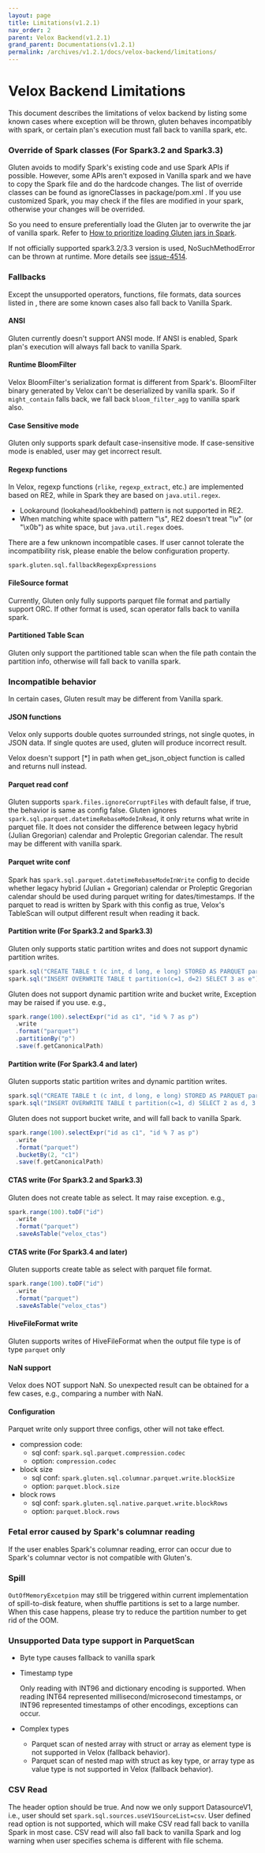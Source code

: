 ```yaml
---
layout: page
title: Limitations(v1.2.1)
nav_order: 2
parent: Velox Backend(v1.2.1)
grand_parent: Documentations(v1.2.1)
permalink: /archives/v1.2.1/docs/velox-backend/limitations/
---
```


# Velox Backend Limitations
This document describes the limitations of velox backend by listing some known cases where exception will be thrown, gluten behaves incompatibly with spark, or certain plan's execution
must fall back to vanilla spark, etc.

### Override of Spark classes (For Spark3.2 and Spark3.3)
Gluten avoids to modify Spark's existing code and use Spark APIs if possible. However, some APIs aren't exposed in Vanilla spark and we have to copy the Spark file and do the hardcode changes. The list of override classes can be found as ignoreClasses in package/pom.xml . If you use customized Spark, you may check if the files are modified in your spark, otherwise your changes will be overrided.

So you need to ensure preferentially load the Gluten jar to overwrite the jar of vanilla spark. Refer to [How to prioritize loading Gluten jars in Spark](https://github.com/apache/incubator-gluten/blob/main/docs/velox-backend-troubleshooting.md#incompatible-class-error-when-using-native-writer).

If not officially supported spark3.2/3.3 version is used, NoSuchMethodError can be thrown at runtime. More details see [issue-4514](https://github.com/apache/incubator-gluten/issues/4514).

### Fallbacks
Except the unsupported operators, functions, file formats, data sources listed in , there are some known cases also fall back to Vanilla Spark. 

#### ANSI
Gluten currently doesn't support ANSI mode. If ANSI is enabled, Spark plan's execution will always fall back to vanilla Spark.

#### Runtime BloomFilter
Velox BloomFilter's serialization format is different from Spark's. BloomFilter binary generated by Velox can't be deserialized by vanilla spark. So if `might_contain` falls back, we fall back `bloom_filter_agg` to vanilla spark also.

#### Case Sensitive mode
Gluten only supports spark default case-insensitive mode. If case-sensitive mode is enabled, user may get incorrect result.

#### Regexp functions
In Velox, regexp functions (`rlike`, `regexp_extract`, etc.) are implemented based on RE2, while in Spark they are based on `java.util.regex`.
* Lookaround (lookahead/lookbehind) pattern is not supported in RE2.
* When matching white space with pattern "\\s", RE2 doesn't treat "\v" (or "\x0b") as white space, but `java.util.regex` does.

There are a few unknown incompatible cases. If user cannot tolerate the incompatibility risk, please enable the below configuration property.
```
spark.gluten.sql.fallbackRegexpExpressions
```

#### FileSource format
Currently, Gluten only fully supports parquet file format and partially support ORC. If other format is used, scan operator falls back to vanilla spark.

#### Partitioned Table Scan
Gluten only support the partitioned table scan when the file path contain the partition info, otherwise will fall back to vanilla spark.

### Incompatible behavior
In certain cases, Gluten result may be different from Vanilla spark.

#### JSON functions
Velox only supports double quotes surrounded strings, not single quotes, in JSON data. If single quotes are used, gluten will produce incorrect result.

Velox doesn't support [*] in path when get_json_object function is called and returns null instead.

#### Parquet read conf
Gluten supports `spark.files.ignoreCorruptFiles` with default false, if true, the behavior is same as config false.
Gluten ignores `spark.sql.parquet.datetimeRebaseModeInRead`, it only returns what write in parquet file. It does not consider the difference between legacy
hybrid (Julian Gregorian) calendar and Proleptic Gregorian calendar. The result may be different with vanilla spark.

#### Parquet write conf
Spark has `spark.sql.parquet.datetimeRebaseModeInWrite` config to decide whether legacy hybrid (Julian + Gregorian) calendar 
or Proleptic Gregorian calendar should be used during parquet writing for dates/timestamps. If the parquet to read is written
by Spark with this config as true, Velox's TableScan will output different result when reading it back.

#### Partition write (For Spark3.2 and Spark3.3)

Gluten only supports static partition writes and does not support dynamic partition writes.

```scala
spark.sql("CREATE TABLE t (c int, d long, e long) STORED AS PARQUET partitioned by (c, d)")
spark.sql("INSERT OVERWRITE TABLE t partition(c=1, d=2) SELECT 3 as e")
```
Gluten does not support dynamic partition write and bucket write, Exception may be raised if you use. e.g.,

```scala
spark.range(100).selectExpr("id as c1", "id % 7 as p")
  .write
  .format("parquet")
  .partitionBy("p")
  .save(f.getCanonicalPath)
```

#### Partition write (For Spark3.4 and later)

Gluten supports static partition writes and dynamic partition writes.

```scala
spark.sql("CREATE TABLE t (c int, d long, e long) STORED AS PARQUET partitioned by (c, d)")
spark.sql("INSERT OVERWRITE TABLE t partition(c=1, d) SELECT 2 as d, 3 as e")
```

Gluten does not support bucket write, and will fall back to vanilla Spark.

```scala
spark.range(100).selectExpr("id as c1", "id % 7 as p")
  .write
  .format("parquet")
  .bucketBy(2, "c1")
  .save(f.getCanonicalPath)
```

#### CTAS write (For Spark3.2 and Spark3.3)

Gluten does not create table as select. It may raise exception. e.g.,

```scala
spark.range(100).toDF("id")
  .write
  .format("parquet")
  .saveAsTable("velox_ctas")
```

#### CTAS write (For Spark3.4 and later)

Gluten supports create table as select with parquet file format.

```scala
spark.range(100).toDF("id")
  .write
  .format("parquet")
  .saveAsTable("velox_ctas")
```

#### HiveFileFormat write

Gluten supports writes of HiveFileFormat when the output file type is of type `parquet` only

#### NaN support
Velox does NOT support NaN. So unexpected result can be obtained for a few cases, e.g., comparing a number with NaN.

#### Configuration

Parquet write only support three configs, other will not take effect.

- compression code:
  - sql conf: `spark.sql.parquet.compression.codec`
  - option: `compression.codec`
- block size
  - sql conf: `spark.gluten.sql.columnar.parquet.write.blockSize`
  - option: `parquet.block.size`
- block rows
  - sql conf: `spark.gluten.sql.native.parquet.write.blockRows`
  - option: `parquet.block.rows`



### Fetal error caused by Spark's columnar reading
If the user enables Spark's columnar reading, error can occur due to Spark's columnar vector is not compatible with
Gluten's.

### Spill

`OutOfMemoryExcetpion` may still be triggered within current implementation of spill-to-disk feature, when shuffle partitions is set to a large number. When this case happens, please try to reduce the partition number to get rid of the OOM.

### Unsupported Data type support in ParquetScan

- Byte type causes fallback to vanilla spark
- Timestamp type

  Only reading with INT96 and dictionary encoding is supported. When reading INT64 represented millisecond/microsecond timestamps, or INT96 represented timestamps of other encodings, exceptions can occur.

- Complex types
  - Parquet scan of nested array with struct or array as element type is not supported in Velox (fallback behavior).
  - Parquet scan of nested map with struct as key type, or array type as value type is not supported in Velox (fallback behavior).

### CSV Read
The header option should be true. And now we only support DatasourceV1, i.e., user should set `spark.sql.sources.useV1SourceList=csv`. User defined read option is not supported, which will make CSV read fall back to vanilla Spark in most case.
CSV read will also fall back to vanilla Spark and log warning when user specifies schema is different with file schema.
